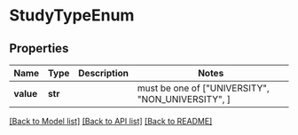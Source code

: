 # StudyTypeEnum


## Properties
Name | Type | Description | Notes
------------ | ------------- | ------------- | -------------
**value** | **str** |  |  must be one of ["UNIVERSITY", "NON_UNIVERSITY", ]

[[Back to Model list]](../README.md#documentation-for-models) [[Back to API list]](../README.md#documentation-for-api-endpoints) [[Back to README]](../README.md)


